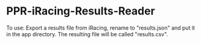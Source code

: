 # PPR-iRacing-Results-Reader
To use:
Export a results file from iRacing, rename to "results.json" and put it in the app directory.
The resulting file will be called "results.csv".

